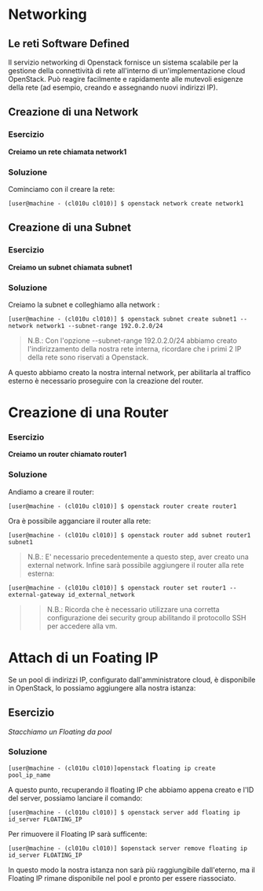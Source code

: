# Networking

## Le reti Software Defined

Il servizio networking di Openstack fornisce un sistema scalabile per la gestione della connettività di rete all'interno di un'implementazione cloud OpenStack. Può reagire facilmente e rapidamente alle mutevoli esigenze della rete (ad esempio, creando e assegnando nuovi indirizzi IP). 

## Creazione di una Network

### Esercizio
**Creiamo un rete chiamata network1**
### Soluzione
Cominciamo con il creare la rete:

```console
[user@machine - (cl010u cl010)] $ openstack network create network1
```

## Creazione di una Subnet

### Esercizio
**Creiamo un subnet chiamata subnet1**
### Soluzione
Creiamo la subnet e colleghiamo alla network :
```console
[user@machine - (cl010u cl010)] $ openstack subnet create subnet1 --network network1 --subnet-range 192.0.2.0/24
```
> N.B.: Con l'opzione --subnet-range 192.0.2.0/24 abbiamo creato l'indirizzamento della nostra rete interna, ricordare che i primi 2 IP della rete sono riservati a Openstack.

A questo abbiamo creato la nostra internal network, per abilitarla al traffico esterno è necessario proseguire con la creazione del router.

# Creazione di una Router

### Esercizio
**Creiamo un router chiamato router1**
### Soluzione
Andiamo a creare il router:
```console
[user@machine - (cl010u cl010)] $ openstack router create router1
```
Ora è possibile agganciare il router alla rete:

```console
[user@machine - (cl010u cl010)] $ openstack router add subnet router1 subnet1
```
> N.B.: E' necessario precedentemente a questo step, aver creato una external network. 
Infine sarà possibile aggiungere il router alla rete esterna:
```console
[user@machine - (cl010u cl010)] $ openstack router set router1 --external-gateway id_external_network
``` 
> > N.B.: Ricorda che è necessario utilizzare una corretta configurazione dei security group abilitando il protocollo SSH per accedere alla vm.

# Attach di un Foating IP 
Se un pool di indirizzi IP, configurato dall'amministratore cloud, è disponibile in OpenStack, lo possiamo aggiungere alla nostra istanza:

## Esercizio
**Stacchiamo un Floating* da pool*
### Soluzione

```console
[user@machine - (cl010u cl010)]openstack floating ip create pool_ip_name
```
A questo punto, recuperando il floating IP che abbiamo appena creato e l'ID del server, possiamo lanciare il comando:

```console
[user@machine - (cl010u cl010)] $ openstack server add floating ip id_server FLOATING_IP
```
Per rimuovere il Floating IP sarà sufficente:

 ```console
[user@machine - (cl010u cl010)] $openstack server remove floating ip id_server FLOATING_IP
```
In questo modo la nostra istanza non sarà più raggiungibile dall'eterno, ma il Floating IP rimane disponibile nel pool e pronto per essere riassociato.




